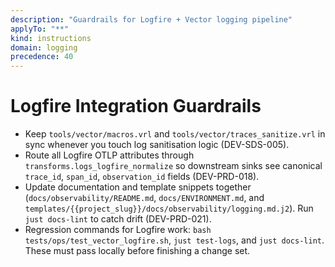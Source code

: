 ```yaml
---
description: "Guardrails for Logfire + Vector logging pipeline"
applyTo: "**"
kind: instructions
domain: logging
precedence: 40
---
```


# Logfire Integration Guardrails

-   Keep `tools/vector/macros.vrl` and `tools/vector/traces_sanitize.vrl` in sync whenever you touch
    log sanitisation logic (DEV-SDS-005).
-   Route all Logfire OTLP attributes through `transforms.logs_logfire_normalize` so downstream sinks
    see canonical `trace_id`, `span_id`, `observation_id` fields (DEV-PRD-018).
-   Update documentation and template snippets together (`docs/observability/README.md`,
    `docs/ENVIRONMENT.md`, and `templates/{{project_slug}}/docs/observability/logging.md.j2`). Run
    `just docs-lint` to catch drift (DEV-PRD-021).
-   Regression commands for Logfire work: `bash tests/ops/test_vector_logfire.sh`, `just test-logs`,
    and `just docs-lint`. These must pass locally before finishing a change set.
